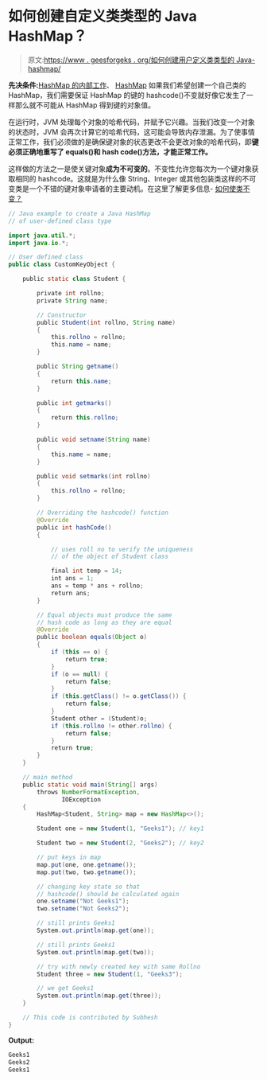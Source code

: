 # 如何创建自定义类类型的 Java HashMap？

> 原文:[https://www . geesforgeks . org/如何创建用户定义类类型的 Java-hashmap/](https://www.geeksforgeeks.org/how-to-create-a-java-hashmap-of-user-defined-class-type/)

**先决条件:**[HashMap 的内部工作](https://www.geeksforgeeks.org/internal-working-of-hashmap-java/)、 [HashMap](https://www.geeksforgeeks.org/java-util-hashmap-in-java/)
如果我们希望创建一个自己类的 HashMap，我们需要保证 HashMap 的键的 hashcode()不变就好像它发生了一样那么就不可能从 HashMap 得到键的对象值。

在运行时，JVM 处理每个对象的哈希代码，并赋予它兴趣。当我们改变一个对象的状态时，JVM 会再次计算它的哈希代码，这可能会导致内存泄漏。为了使事情正常工作，我们必须做的是确保键对象的状态更改不会更改对象的哈希代码，即**键必须正确地重写了 equals()和 hash code()方法，才能正常工作。**

这样做的方法之一是使关键对象**成为不可变的**。不变性允许您每次为一个键对象获取相同的 hashcode。这就是为什么像 String、Integer 或其他包装类这样的不可变类是一个不错的键对象申请者的主要动机。在这里了解更多信息- [如何使类不变？](https://www.geeksforgeeks.org/create-immutable-class-java/)

```java
// Java example to create a Java HashMap
// of user-defined class type

import java.util.*;
import java.io.*;

// User defined class
public class CustomKeyObject {

    public static class Student {

        private int rollno;
        private String name;

        // Constructor
        public Student(int rollno, String name)
        {
            this.rollno = rollno;
            this.name = name;
        }

        public String getname()
        {
            return this.name;
        }

        public int getmarks()
        {
            return this.rollno;
        }

        public void setname(String name)
        {
            this.name = name;
        }

        public void setmarks(int rollno)
        {
            this.rollno = rollno;
        }

        // Overriding the hashcode() function
        @Override
        public int hashCode()
        {

            // uses roll no to verify the uniqueness
            // of the object of Student class

            final int temp = 14;
            int ans = 1;
            ans = temp * ans + rollno;
            return ans;
        }

        // Equal objects must produce the same
        // hash code as long as they are equal
        @Override
        public boolean equals(Object o)
        {
            if (this == o) {
                return true;
            }
            if (o == null) {
                return false;
            }
            if (this.getClass() != o.getClass()) {
                return false;
            }
            Student other = (Student)o;
            if (this.rollno != other.rollno) {
                return false;
            }
            return true;
        }
    }

    // main method
    public static void main(String[] args)
        throws NumberFormatException,
               IOException
    {
        HashMap<Student, String> map = new HashMap<>();

        Student one = new Student(1, "Geeks1"); // key1

        Student two = new Student(2, "Geeks2"); // key2

        // put keys in map
        map.put(one, one.getname());
        map.put(two, two.getname());

        // changing key state so that
        // hashcode() should be calculated again
        one.setname("Not Geeks1");
        two.setname("Not Geeks2");

        // still prints Geeks1
        System.out.println(map.get(one));

        // still prints Geeks1
        System.out.println(map.get(two));

        // try with newly created key with same Rollno
        Student three = new Student(1, "Geeks3");

        // we get Geeks1
        System.out.println(map.get(three));
    }

    // This code is contributed by Subhesh
}
```

**Output:**

```java
Geeks1
Geeks2
Geeks1

```